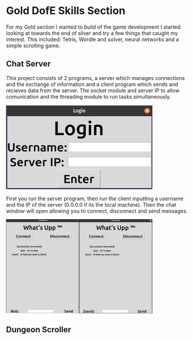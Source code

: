 # Gold DofE Skills Section 

For my Gold section I wanted to build of the game development I started looking at towards the end of silver and try a few things that caught my interest. This included: Tetris, Wordle and solver, neural networks and a simple scrolling game.

## Chat Server

This project consists of 2 programs, a server which manages connections and the exchange of information and a client program which sends and recieves data from the server. The socket module and server IP to allow comunication and the threading module to run tasks simultaneously.

<img src="Chat_Server/login.png" alt="Login Window" width="400px">

First you run the server program, then run the client inputting a username and the IP of the server (0.0.0.0 if its the local machine). Then the chat window will open allowing you to connect, disconnect and send messages.

<img src="Chat_Server/multipleClients.png" alt="Login Window" width="400px">



## Dungeon Scroller
